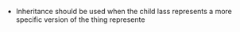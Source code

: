 - Inheritance should be used when the child lass represents a more specific version of the thing represente